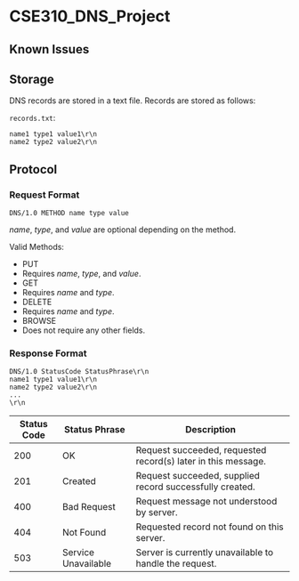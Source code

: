 # CSE310_DNS_Project

## Known Issues

## Storage

DNS records are stored in a text file.
Records are stored as follows:

`records.txt`:
```
name1 type1 value1\r\n
name2 type2 value2\r\n
```

## Protocol
### Request Format

```
DNS/1.0 METHOD name type value
```

_name_, _type_, and _value_ are optional depending on the method.

Valid Methods:
* PUT
 * Requires _name_, _type_, and _value_.
* GET
 * Requires _name_ and _type_.
* DELETE
 * Requires _name_ and _type_.
* BROWSE
 * Does not require any other fields.

### Response Format

```
DNS/1.0 StatusCode StatusPhrase\r\n
name1 type1 value1\r\n
name2 type2 value2\r\n
...
\r\n
```

Status Code | Status Phrase       | Description
----------- | -------------       | -----------
200         | OK                  | Request succeeded, requested record(s) later in this message.
201         | Created             | Request succeeded, supplied record successfully created.
400         | Bad Request         | Request message not understood by server.
404         | Not Found           | Requested record not found on this server.
503         | Service Unavailable | Server is currently unavailable to handle the request.